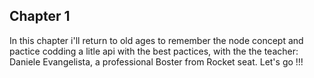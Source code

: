 ## Chapter 1

In this chapter i'll return to old ages to remember the node concept and pactice codding a litle api with the best pactices, with the the teacher: Daniele Evangelista, a professional Boster from Rocket seat. Let's go !!!